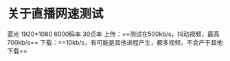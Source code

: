 # 关于直播网速测试

蓝光 1920*1080 6000码率 30贞率
上传：==测试在500kb/s，抖动视频，最高700kb/s==
下载：==10kb/s，有可能是其他进程产生，都多视频，不会产于其他下载==


